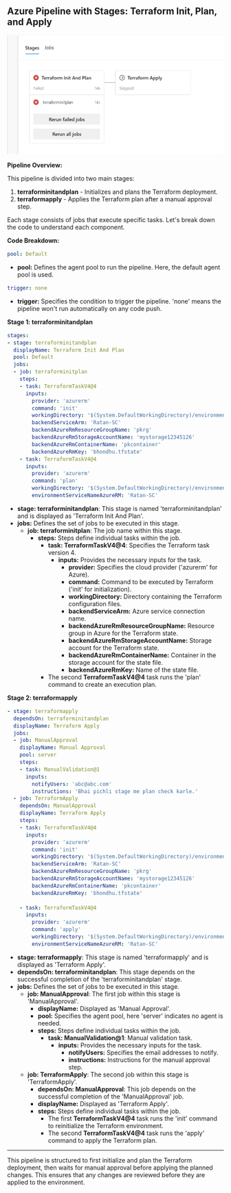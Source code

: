## Azure Pipeline with Stages: Terraform Init, Plan, and Apply

![alt text](image.png)

**Pipeline Overview:**

This pipeline is divided into two main stages:
1. **terraforminitandplan** - Initializes and plans the Terraform deployment.
2. **terraformapply** - Applies the Terraform plan after a manual approval step.

Each stage consists of jobs that execute specific tasks. Let's break down the code to understand each component.

**Code Breakdown:**

```yaml
pool: Default
```
- **pool:** Defines the agent pool to run the pipeline. Here, the default agent pool is used.

```yaml
trigger: none
```
- **trigger:** Specifies the condition to trigger the pipeline. 'none' means the pipeline won't run automatically on any code push.

**Stage 1: terraforminitandplan**

```yaml
stages:
- stage: terraforminitandplan
  displayName: Terraform Init And Plan
  pool: Default
  jobs: 
  - job: terraforminitplan
    steps: 
    - task: TerraformTaskV4@4
      inputs:
        provider: 'azurerm'
        command: 'init'
        workingDirectory: '$(System.DefaultWorkingDirectory)/environments/dev'
        backendServiceArm: 'Ratan-SC'
        backendAzureRmResourceGroupName: 'pkrg'
        backendAzureRmStorageAccountName: 'mystorage12345126'
        backendAzureRmContainerName: 'pkcontainer'
        backendAzureRmKey: 'bhondhu.tfstate'
    - task: TerraformTaskV4@4
      inputs:
        provider: 'azurerm'
        command: 'plan'
        workingDirectory: '$(System.DefaultWorkingDirectory)/environment/dev'
        environmentServiceNameAzureRM: 'Ratan-SC'
```

- **stage: terraforminitandplan**: This stage is named 'terraforminitandplan' and is displayed as 'Terraform Init And Plan'.
- **jobs:** Defines the set of jobs to be executed in this stage.
  - **job: terraforminitplan**: The job name within this stage.
    - **steps:** Steps define individual tasks within the job.
      - **task: TerraformTaskV4@4**: Specifies the Terraform task version 4.
        - **inputs:** Provides the necessary inputs for the task.
          - **provider:** Specifies the cloud provider ('azurerm' for Azure).
          - **command:** Command to be executed by Terraform ('init' for initialization).
          - **workingDirectory:** Directory containing the Terraform configuration files.
          - **backendServiceArm:** Azure service connection name.
          - **backendAzureRmResourceGroupName:** Resource group in Azure for the Terraform state.
          - **backendAzureRmStorageAccountName:** Storage account for the Terraform state.
          - **backendAzureRmContainerName:** Container in the storage account for the state file.
          - **backendAzureRmKey:** Name of the state file.
      - The second **TerraformTaskV4@4** task runs the 'plan' command to create an execution plan.

**Stage 2: terraformapply**

```yaml
- stage: terraformapply
  dependsOn: terraforminitandplan
  displayName: Terraform Apply
  jobs: 
  - job: ManualApproval
    displayName: Manual Approval
    pool: server 
    steps: 
    - task: ManualValidation@1
      inputs:
        notifyUsers: 'abc@abc.com'
        instructions: 'Bhai pichli stage me plan check karle.'
  - job: TerraformApply
    dependsOn: ManualApproval
    displayName: Terraform Apply
    steps: 
    - task: TerraformTaskV4@4
      inputs:
        provider: 'azurerm'
        command: 'init'
        workingDirectory: '$(System.DefaultWorkingDirectory)/environments/dev'
        backendServiceArm: 'Ratan-SC'
        backendAzureRmResourceGroupName: 'pkrg'
        backendAzureRmStorageAccountName: 'mystorage12345126'
        backendAzureRmContainerName: 'pkcontainer'
        backendAzureRmKey: 'bhondhu.tfstate'
      
    - task: TerraformTaskV4@4
      inputs:
        provider: 'azurerm'
        command: 'apply'
        workingDirectory: '$(System.DefaultWorkingDirectory)/environments/dev'
        environmentServiceNameAzureRM: 'Ratan-SC'
```

- **stage: terraformapply**: This stage is named 'terraformapply' and is displayed as 'Terraform Apply'.
- **dependsOn: terraforminitandplan**: This stage depends on the successful completion of the 'terraforminitandplan' stage.
- **jobs:** Defines the set of jobs to be executed in this stage.
  - **job: ManualApproval**: The first job within this stage is 'ManualApproval'.
    - **displayName:** Displayed as 'Manual Approval'.
    - **pool:** Specifies the agent pool, here 'server' indicates no agent is needed.
    - **steps:** Steps define individual tasks within the job.
      - **task: ManualValidation@1**: Manual validation task.
        - **inputs:** Provides the necessary inputs for the task.
          - **notifyUsers:** Specifies the email addresses to notify.
          - **instructions:** Instructions for the manual approval step.
  - **job: TerraformApply**: The second job within this stage is 'TerraformApply'.
    - **dependsOn: ManualApproval**: This job depends on the successful completion of the 'ManualApproval' job.
    - **displayName:** Displayed as 'Terraform Apply'.
    - **steps:** Steps define individual tasks within the job.
      - The first **TerraformTaskV4@4** task runs the 'init' command to reinitialize the Terraform environment.
      - The second **TerraformTaskV4@4** task runs the 'apply' command to apply the Terraform plan.

---

This pipeline is structured to first initialize and plan the Terraform deployment, then waits for manual approval before applying the planned changes. This ensures that any changes are reviewed before they are applied to the environment.